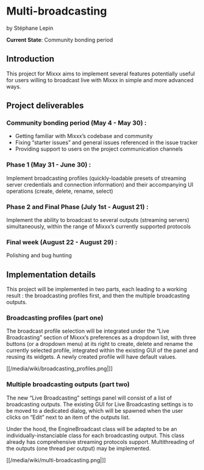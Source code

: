 # Multi-broadcasting

by Stéphane Lepin

**Current State**: Community bonding period

## Introduction

This project for Mixxx aims to implement several features potentially
useful for users willing to broadcast live with Mixxx in simple and more
advanced ways.

## Project deliverables

### Community bonding period (May 4 - May 30) :

  - Getting familiar with Mixxx’s codebase and community
  - Fixing “starter issues” and general issues referenced in the issue
    tracker
  - Providing support to users on the project communication channels

### Phase 1 (May 31 - June 30) :

Implement broadcasting profiles (quickly-loadable presets of streaming
server credentials and connection information) and their accompanying UI
operations (create, delete, rename, select)

### Phase 2 and Final Phase (July 1st - August 21) :

Implement the ability to broadcast to several outputs (streaming
servers) simultaneously, within the range of Mixxx’s currently supported
protocols

### Final week (August 22 - August 29) :

Polishing and bug hunting

## Implementation details

This project will be implemented in two parts, each leading to a working
result : the broadcasting profiles first, and then the multiple
broadcasting outputs.

### Broadcasting profiles (part one)

The broadcast profile selection will be integrated under the “Live
Broadcasting” section of Mixxx’s preferences as a dropdown list, with
three buttons (or a dropdown menu) at its right to create, delete and
rename the currently selected profile, integrated within the existing
GUI of the panel and reusing its widgets. A newly created profile will
have default values.

[[/media/wiki/broadcasting_profiles.png|]]

### Multiple broadcasting outputs (part two)

The new “Live Broadcasting” settings panel will consist of a list of
broadcasting outputs. The existing GUI for Live Broadcasting settings is
to be moved to a dedicated dialog, which will be spawned when the user
clicks on “Edit” next to an item of the outputs list.

Under the hood, the EngineBroadcast class will be adapted to be an
individually-instanciable class for each broadcasting output. This class
already has comprehensive streaming protocols support. Multithreading of
the outputs (one thread per output) may be implemented.

[[/media/wiki/multi-broadcasting.png|]]
